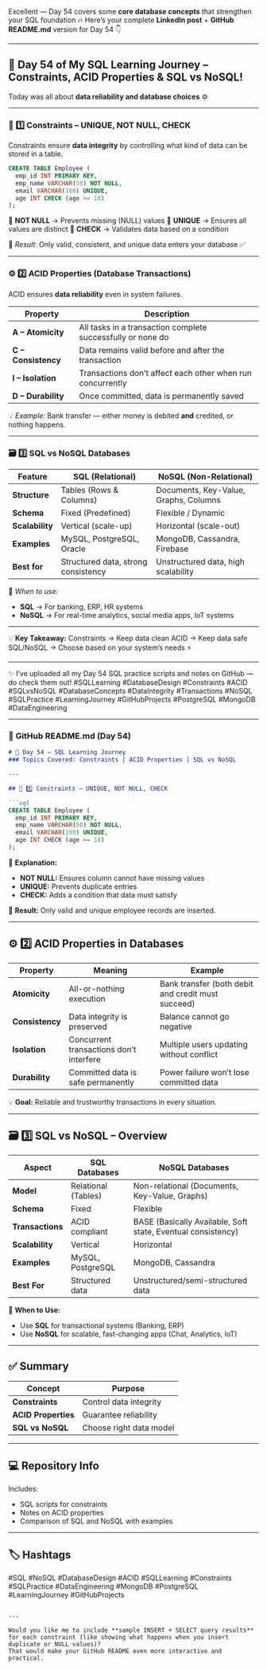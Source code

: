 Excellent — Day 54 covers some **core database concepts** that strengthen your SQL foundation 🔥
Here’s your complete **LinkedIn post** + **GitHub README.md** version for Day 54 👇

---

## 🧠 **Day 54 of My SQL Learning Journey – Constraints, ACID Properties & SQL vs NoSQL!**

Today was all about **data reliability and database choices** ⚙️

---

### 🧩 **1️⃣ Constraints – UNIQUE, NOT NULL, CHECK**

Constraints ensure **data integrity** by controlling what kind of data can be stored in a table.

```sql
CREATE TABLE Employee (
  emp_id INT PRIMARY KEY,
  emp_name VARCHAR(50) NOT NULL,
  email VARCHAR(100) UNIQUE,
  age INT CHECK (age >= 18)
);
```

🔹 **NOT NULL** → Prevents missing (NULL) values
🔹 **UNIQUE** → Ensures all values are distinct
🔹 **CHECK** → Validates data based on a condition

📘 *Result:* Only valid, consistent, and unique data enters your database ✅

---

### ⚙️ **2️⃣ ACID Properties (Database Transactions)**

ACID ensures **data reliability** even in system failures.

| Property            | Description                                                 |
| ------------------- | ----------------------------------------------------------- |
| **A – Atomicity**   | All tasks in a transaction complete successfully or none do |
| **C – Consistency** | Data remains valid before and after the transaction         |
| **I – Isolation**   | Transactions don’t affect each other when run concurrently  |
| **D – Durability**  | Once committed, data is permanently saved                   |

💡 *Example:* Bank transfer — either money is debited **and** credited, or nothing happens.

---

### 🗃️ **3️⃣ SQL vs NoSQL Databases**

| Feature         | **SQL (Relational)**                | **NoSQL (Non-Relational)**            |
| --------------- | ----------------------------------- | ------------------------------------- |
| **Structure**   | Tables (Rows & Columns)             | Documents, Key-Value, Graphs, Columns |
| **Schema**      | Fixed (Predefined)                  | Flexible / Dynamic                    |
| **Scalability** | Vertical (scale-up)                 | Horizontal (scale-out)                |
| **Examples**    | MySQL, PostgreSQL, Oracle           | MongoDB, Cassandra, Firebase          |
| **Best for**    | Structured data, strong consistency | Unstructured data, high scalability   |

📘 *When to use:*

* **SQL** → For banking, ERP, HR systems
* **NoSQL** → For real-time analytics, social media apps, IoT systems

---

💡 **Key Takeaway:**
Constraints → Keep data clean
ACID → Keep data safe
SQL/NoSQL → Choose based on your system’s needs ⚡

---

✨ I’ve uploaded all my Day 54 SQL practice scripts and notes on GitHub — do check them out!
#SQLLearning #DatabaseDesign #Constraints #ACID #SQLvsNoSQL #DatabaseConcepts #DataIntegrity #Transactions #NoSQL #SQLPractice #LearningJourney #GitHubProjects #PostgreSQL #MongoDB #DataEngineering

---

### 📘 **GitHub README.md (Day 54)**

````markdown
# 🧠 Day 54 – SQL Learning Journey  
### Topics Covered: Constraints | ACID Properties | SQL vs NoSQL  

---

## 🧩 1️⃣ Constraints – UNIQUE, NOT NULL, CHECK  

```sql
CREATE TABLE Employee (
  emp_id INT PRIMARY KEY,
  emp_name VARCHAR(50) NOT NULL,
  email VARCHAR(100) UNIQUE,
  age INT CHECK (age >= 18)
);
````

🧠 **Explanation:**

* **NOT NULL:** Ensures column cannot have missing values
* **UNIQUE:** Prevents duplicate entries
* **CHECK:** Adds a condition that data must satisfy

📘 **Result:** Only valid and unique employee records are inserted.

---

## ⚙️ 2️⃣ ACID Properties in Databases

| Property        | Meaning                                 | Example                                            |
| --------------- | --------------------------------------- | -------------------------------------------------- |
| **Atomicity**   | All-or-nothing execution                | Bank transfer (both debit and credit must succeed) |
| **Consistency** | Data integrity is preserved             | Balance cannot go negative                         |
| **Isolation**   | Concurrent transactions don’t interfere | Multiple users updating without conflict           |
| **Durability**  | Committed data is safe permanently      | Power failure won’t lose committed data            |

💡 **Goal:** Reliable and trustworthy transactions in every situation.

---

## 🗃️ 3️⃣ SQL vs NoSQL – Overview

| Aspect           | SQL Databases       | NoSQL Databases                                              |
| ---------------- | ------------------- | ------------------------------------------------------------ |
| **Model**        | Relational (Tables) | Non-relational (Documents, Key-Value, Graphs)                |
| **Schema**       | Fixed               | Flexible                                                     |
| **Transactions** | ACID compliant      | BASE (Basically Available, Soft state, Eventual consistency) |
| **Scalability**  | Vertical            | Horizontal                                                   |
| **Examples**     | MySQL, PostgreSQL   | MongoDB, Cassandra                                           |
| **Best For**     | Structured data     | Unstructured/semi-structured data                            |

📘 **When to Use:**

* Use **SQL** for transactional systems (Banking, ERP)
* Use **NoSQL** for scalable, fast-changing apps (Chat, Analytics, IoT)

---

## ✅ Summary

| Concept             | Purpose                 |
| ------------------- | ----------------------- |
| **Constraints**     | Control data integrity  |
| **ACID Properties** | Guarantee reliability   |
| **SQL vs NoSQL**    | Choose right data model |

---

## 💻 Repository Info

Includes:

* SQL scripts for constraints
* Notes on ACID properties
* Comparison of SQL and NoSQL with examples

---

## 🏷️ Hashtags

#SQL #NoSQL #DatabaseDesign #ACID #SQLLearning #Constraints #SQLPractice #DataEngineering #MongoDB #PostgreSQL #LearningJourney #GitHubProjects

```

---

Would you like me to include **sample INSERT + SELECT query results** for each constraint (like showing what happens when you insert duplicate or NULL values)?  
That would make your GitHub README even more interactive and practical.
```
